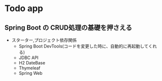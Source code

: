 # Todo app

## Spring Boot の CRUD処理の基礎を押さえる

* スターター,プロジェクト依存関係
	* Spring Boot DevTools(コードを変更した時に、自動的に再起動してくれる)
	* JDBC API
	* H2 DateBase
	* Thymeleaf
	* Spring Web
